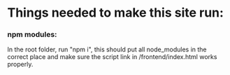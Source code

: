 # Things needed to make this site run:

### npm modules:

In the root folder, run "npm i", this should put all node_modules in the correct place and make sure the script link in /frontend/index.html works properly.
